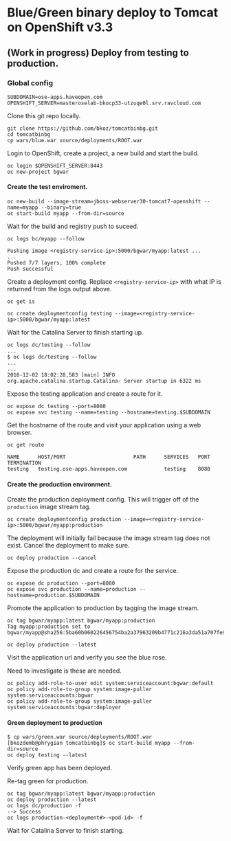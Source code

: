 # Blue/Green binary deploy to Tomcat on OpenShift v3.3

## (Work in progress) Deploy from testing to production.

### Global config

```
SUBDOMAIN=ose-apps.haveopen.com
OPENSHIFT_SERVER=masteroselab-bkocp33-utzuqe0l.srv.ravcloud.com
```
Clone this git repo locally.

```
git clone https://github.com/bkoz/tomcatbinbg.git
cd tomcatbinbg
cp wars/blue.war source/deployments/ROOT.war
```
Login to OpenShift, create a project, a new build and start the build.

```
oc login $OPENSHIFT_SERVER:8443
oc new-project bgwar
```

#### Create the test enviroment.
```
oc new-build --image-stream=jboss-webserver30-tomcat7-openshift --name=myapp --binary=true
oc start-build myapp --from-dir=source
```

Wait for the build and registry push to suceed.

`oc logs bc/myapp --follow`

```
Pushing image <registry-service-ip>:5000/bgwar/myapp:latest ...
...
Pushed 7/7 layers, 100% complete
Push successful
```
Create a deployment config. Replace `<registry-service-ip>`
with what IP is returned from the logs output above.

```
oc get is

oc create deploymentconfig testing --image=<registry-service-ip>:5000/bgwar/myapp:latest
```

Wait for the Catalina Server to finish starting up.

```
oc logs dc/testing --follow
...
$ oc logs dc/testing --follow
...
...
2016-12-02 18:02:28,583 [main] INFO  org.apache.catalina.startup.Catalina- Server startup in 6322 ms
```

Expose the testing application and create a route for it.

```
oc expose dc testing --port=8080
oc expose svc testing --name=testing --hostname=testing.$SUBDOMAIN 
```
Get the hostname of the route and visit your application using a web browser.

```
oc get route
```
```
NAME      HOST/PORT                      PATH      SERVICES   PORT      TERMINATION
testing   testing.ose-apps.haveopen.com            testing    8080      
```

#### Create the production environment.

Create the production deployment config. This will trigger off of the `production` image stream tag. 

```
oc create deploymentconfig production --image=<registry-service-ip>:5000/bgwar/myapp:production
```
The deployment will initially fail because the image stream tag does not exist. Cancel the deployment 
to make sure.
```
oc deploy production --cancel
```

Expose the production dc and create a route for the service.

```
oc expose dc production --port=8080
oc expose svc production --name=production --hostname=production.$SUBDOMAIN
```

Promote the application to production by tagging the image stream.
```
oc tag bgwar/myapp:latest bgwar/myapp:production
Tag myapp:production set to bgwar/myapp@sha256:5ba60b060226456754ba2a37963209b4771c216a3da51a707fe919c620d999f8.

oc deploy production --latest
```
Visit the application url and verify you see the blue rose.

Need to investigate is these are needed.

```
oc policy add-role-to-user edit system:serviceaccount:bgwar:default
oc policy add-role-to-group system:image-puller system:serviceaccounts:bgwar
oc policy add-role-to-group system:image-puller system:serviceaccounts:bgwar:deployer
```

#### Green deployment to production

```
$ cp wars/green.war source/deployments/ROOT.war 
[bkozdemb@phrygian tomcatbinbg]$ oc start-build myapp --from-dir=source
oc deploy testing --latest
```
Verify green app has been deployed.

Re-tag green for production.
```
oc tag bgwar/myapp:latest bgwar/myapp:production
oc deploy production --latest
oc logs dc/production -f
--> Success
oc logs production-<deployment#>-<pod-id> -f
```
Wait for Catalina Server to finish starting.

```


